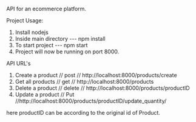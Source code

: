 API for an ecommerce platform.

Project Usage: 
1. Install nodejs
2. Inside main directory --- npm install
3. To start project --- npm start
4. Project will now be running on port 8000.

API URL's
1. Create a product // post // http://localhost:8000/products/create
2. Get all products // get // http://localhost:8000/products
3. Delete a product // delete // http://localhost:8000/products/productID
4. Update a product // Put //http://localhost:8000/products/productID/update_quantity/

here productID can be according to the original id of Product.